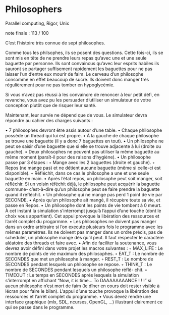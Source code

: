# Philosophers
Parallel computing, Rigor, Unix

note finale :
113 / 100

C’est l’histoire très connue de sept philosophes.

Comme tous les philsophes, ils se posent des questions. Cette fois-ci, ils se sont mis
en tête de ne prendre leurs repas qu’avec une et une seule baguette par personne. Ils sont
convaincus qu’avec leur esprits habiles ils sauront se partager suffisement rapidement les
baguettes pour ne pas laisser l’un d’entre eux mourir de faim. Le cerveau d’un philosophe
consomme en effet beaucoup de sucre. Ils doivent donc manger très régulièrement pour
ne pas tomber en hypoglycémie.

Si vous n’avez pas réussi à les convaincre de renoncer à leur petit défi, en revanche,
vous avez pu les persuader d’utiliser un simulateur de votre conception plutôt que de
risquer leur santé.

Maintenant, leur survie ne dépend que de vous.
Le simulateur devra répondre au cahier des charges suivants :

• 7 philosophes devront être assis autour d’une table.
• Chaque philosophe possède un thread qui lui est propre.
• À la gauche de chaque philosophe se trouve une baguette (il y a donc 7 baguettes
en tout).
• Un philosophe ne peut se saisir d’une baguette que si elle se trouve adjacente à lui
(droite ou gauche).
• Deux philosophes ne peuvent pas utiliser la même baguette au même moment
(paraît-il pour des raisons d’hygiène).
• Un philosophe passe par 3 étapes :
  ◦ Mange avec les 2 baguettes (droite et gauche).
  ◦ Repos (ne mange pas) et ne détient aucune baguette (même si celle-ci est disponible).
  ◦ Réfléchit, dans ce cas le philosophe a une et une seule baguette en main.
• Après l’état repos, un philosophe peut soit manger, soit réfléchir. Si un voisin
réféchit déjà, le philosophe peut acquérir la baguette commune- c’est-à-dire qu’un
philosophe peut se faire prendre la baguette quand il réfléchit.
• Un philosophe qui ne mange pas perd 1 point de vie par SECONDE.
• Après qu’un philosophe ait mangé, il récupère toute sa vie, et passe en Repos.
• Un philosophe dont les points de vie tombent à 0 meurt. À cet instant la simulation
s’interrompt jusqu’à l’appui d’une touche (dont le choix vous appartient). Cet
appui provoque la libération des ressources et l’arrêt complet du progarmme.
• Les philosophes ne doivent pas manger dans un ordre arbitraire si l’on execute
plusieurs fois le programme avec les mêmes paramètres. Ils ne doivent pas manger
dans un ordre précis, pas de scheduler, un philosophe mange dès qu’il peut. Il faut
respecter le caractère aléatoire des threads et faire avec.
• Afin de faciliter la soutenance, vous devrez avoir défini dans votre projet les macros
suivantes :
  ◦ MAX_LIFE : Le nombre de points de vie maximum des philosophes.
  ◦ EAT_T : Le nombre de SECONDES que met un philosophe à manger.
  ◦ REST_T : Le nombre de SECONDES pendant lesquels un philosophe se repose.
  ◦ THINK_T : Le nombre de SECONDES pendant lesquels un philosophe réflé-
chit.
  ◦ TIMEOUT : Le temps en SECONDES après lesquels la simulation s’interrompt
en affichant “Now, it is time... To DAAAAAAAANCE ! ! !” si aucun philosophe
n’est mort de faim (le dîner en cours doit rester visible à lécran pour faire le
bilan). L’appui d’une touche provoque la libération des ressources et l’arrêt
complet du programme.
• Vous devez rendre une interface graphique (mlx, SDL, ncurses, OpenGL, ...) illustrant
clairement ce qui se passe dans le programme.

